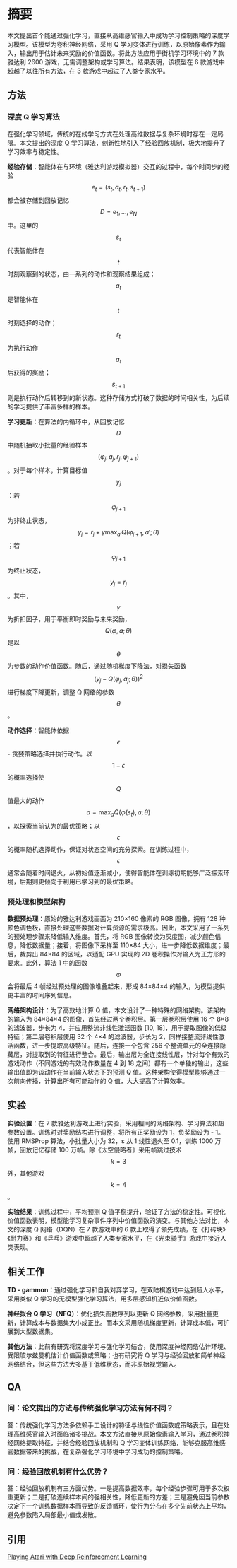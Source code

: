 # 摘要

本文提出首个能通过强化学习，直接从高维感官输入中成功学习控制策略的深度学习模型。该模型为卷积神经网络，采用 Q 学习变体进行训练，以原始像素作为输入，输出用于估计未来奖励的价值函数。将此方法应用于街机学习环境中的 7 款雅达利 2600 游戏，无需调整架构或学习算法。结果表明，该模型在 6 款游戏中超越了以往所有方法，在 3 款游戏中超过了人类专家水平。

## 方法

### 深度 Q 学习算法

在强化学习领域，传统的在线学习方式在处理高维数据与复杂环境时存在一定局限。本文提出的深度 Q 学习算法，创新性地引入了经验回放机制，极大地提升了学习效率与稳定性。

**经验存储**：智能体在与环境（雅达利游戏模拟器）交互的过程中，每个时间步的经验$$e_{t}=(s_{t}, a_{t}, r_{t}, s_{t + 1})$$都会被存储到回放记忆$$D = {e_1, ..., e_N}$$中。这里的$$s_{t}$$代表智能体在$$t$$时刻观察到的状态，由一系列的动作和观察结果组成；$$a_{t}$$是智能体在$$t$$时刻选择的动作；$$r_{t}$$为执行动作$$a_{t}$$后获得的奖励；$$s_{t + 1}$$则是执行动作后转移到的新状态。这种存储方式打破了数据的时间相关性，为后续的学习提供了丰富多样的样本。

**学习更新**：在算法的内循环中，从回放记忆$$D$$中随机抽取小批量的经验样本$$(\varphi_j, a_j, r_j, \varphi_{j + 1})$$。对于每个样本，计算目标值$$y_j$$：若$$\varphi_{j + 1}$$为非终止状态，$$y_j = r_j + \gamma \max_{a'} Q(\varphi_{j + 1}, a'; \theta)$$；若$$\varphi_{j + 1}$$为终止状态，$$y_j = r_j$$。其中，$$\gamma$$为折扣因子，用于平衡即时奖励与未来奖励，$$Q(\varphi, a; \theta)$$是以$$\theta$$为参数的动作价值函数。随后，通过随机梯度下降法，对损失函数$$(y_j - Q(\varphi_j, a_j; \theta))^2$$进行梯度下降更新，调整 Q 网络的参数$$\theta$$。

**动作选择**：智能体依据$$\epsilon$$- 贪婪策略选择并执行动作。以$$1 - \epsilon$$的概率选择使$$Q$$值最大的动作$$a = \max_a Q(\varphi(s_t), a; \theta)$$，以探索当前认为的最优策略；以$$\epsilon$$的概率随机选择动作，保证对状态空间的充分探索。在训练过程中，$$\epsilon$$通常会随着时间退火，从初始值逐渐减小，使得智能体在训练初期能够广泛探索环境，后期则更倾向于利用已学习到的最优策略。

### 预处理和模型架构

**数据预处理**：原始的雅达利游戏画面为 210×160 像素的 RGB 图像，拥有 128 种颜色调色板，直接处理这些数据对计算资源的需求极高。因此，本文采用了一系列的预处理步骤来降低输入维度。首先，将 RGB 图像转换为灰度图，减少颜色信息，降低数据量；接着，将图像下采样至 110×84 大小，进一步降低数据维度；最后，裁剪出 84×84 的区域，以适配 GPU 实现的 2D 卷积操作对输入为正方形的要求。此外，算法 1 中的函数$$\varphi$$会将最后 4 帧经过预处理的图像堆叠起来，形成 84×84×4 的输入，为模型提供更丰富的时间序列信息。

**网络架构设计**：为了高效地计算 Q 值，本文设计了一种特殊的网络架构。该架构的输入为 84×84×4 的图像，首先经过两个卷积层。第一层卷积层使用 16 个 8×8 的滤波器，步长为 4，并应用整流非线性激活函数 \[10, 18]，用于提取图像的低级特征；第二层卷积层使用 32 个 4×4 的滤波器，步长为 2，同样接整流非线性激活函数，进一步提取高级特征。随后，连接一个包含 256 个整流单元的全连接隐藏层，对提取到的特征进行整合。最后，输出层为全连接线性层，针对每个有效的游戏动作（不同游戏的有效动作数量在 4 到 18 之间）都有一个单独的输出，这些输出值即为该动作在当前输入状态下的预测 Q 值。这种架构使得模型能够通过一次前向传播，计算出所有可能动作的 Q 值，大大提高了计算效率。

## 实验

**实验设置**：在 7 款雅达利游戏上进行实验，采用相同的网络架构、学习算法和超参数设置。训练时对奖励结构进行调整，将所有正奖励设为 1，负奖励设为 - 1。使用 RMSProp 算法，小批量大小为 32，ε 从 1 线性退火至 0.1，训练 1000 万帧，回放记忆存储 100 万帧。除《太空侵略者》采用帧跳过技术$$k = 3$$外，其他游戏$$k = 4$$。

**实验结果**：训练过程中，平均预测 Q 值平稳提升，验证了方法的稳定性。可视化价值函数表明，模型能学习复杂事件序列中价值函数的演变。与其他方法对比，本文的深度 Q 网络（DQN）在 7 款游戏中的 6 款上取得了领先成绩，在《打砖块》《耐力赛》和《乒乓》游戏中超越了人类专家水平，在《光束骑手》游戏中接近人类表现。

## 相关工作

**TD - gammon**：通过强化学习和自我对弈学习，在双陆棋游戏中达到超人水平，采用类似 Q 学习的无模型强化学习算法，用多层感知机近似价值函数。

**神经拟合 Q 学习（NFQ）**：优化损失函数序列以更新 Q 网络参数，采用批量更新，计算成本与数据集大小成正比。而本文采用随机梯度更新，计算成本低，可扩展到大型数据集。

**其他方法**：此前有研究将深度学习与强化学习结合，使用深度神经网络估计环境、受限玻尔兹曼机估计价值函数或策略；也有研究将 Q 学习与经验回放和简单神经网络结合，但这些方法大多基于低维状态，而非原始视觉输入。

## QA

### 问：论文提出的方法与传统强化学习方法有何不同？

答：传统强化学习方法多依赖手工设计的特征与线性价值函数或策略表示，且在处理高维感官输入时面临诸多挑战。本文方法直接从原始像素输入学习，通过卷积神经网络提取特征，并结合经验回放机制和 Q 学习变体训练网络，能够克服高维感官数据带来的挑战，在复杂强化学习环境中学习成功的控制策略。

### 问：经验回放机制有什么优势？

答：经验回放机制有三方面优势。一是提高数据效率，每个经验步骤可用于多次权重更新；二是打破连续样本间的强相关性，降低更新的方差；三是避免因当前参数决定下一个训练数据样本而导致的反馈循环，使行为分布在多个先前状态上平均，避免参数陷入局部最小值或发散。

## 引用

[Playing Atari with Deep Reinforcement Learning](https://arxiv.org/abs/1312.5602)
